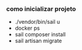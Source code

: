 ### como inicializar projeto
 - ./vendor/bin/sail u
 - docker ps 
 - sail composer install
 - sail artisan migrate 